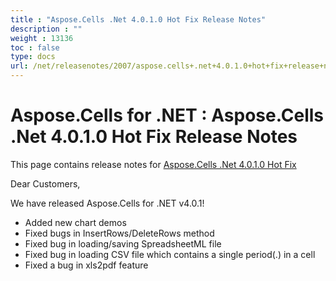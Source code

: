 ```yaml
---
title : "Aspose.Cells .Net 4.0.1.0 Hot Fix Release Notes" 
description : "" 
weight : 13136 
toc : false
type: docs
url: /net/releasenotes/2007/aspose.cells+.net+4.0.1.0+hot+fix+release+notes/
---
```


# Aspose.Cells for .NET : Aspose.Cells .Net 4.0.1.0 Hot Fix Release Notes


This page contains release notes for [Aspose.Cells .Net 4.0.1.0 Hot Fix](http://www.aspose.com/downloads/cells/net/new-releases/aspose.cells-.net-4.0.1.0-hot-fix/)

Dear Customers,

We have released Aspose.Cells for .NET v4.0.1!

*   Added new chart demos
*   Fixed bugs in InsertRows/DeleteRows method
*   Fixed bug in loading/saving SpreadsheetML file
*   Fixed bug in loading CSV file which contains a single period(.) in a cell
*   Fixed a bug in xls2pdf feature

